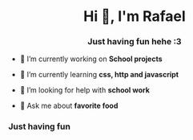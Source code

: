 <h1 align="center">Hi 👋, I'm Rafael</h1>
<h3 align="center">Just having fun hehe :3</h3>

- 🔭 I’m currently working on **School projects**

- 🌱 I’m currently learning **css, http and javascript**

- 🤝 I’m looking for help with **school work**

- 💬 Ask me about **favorite food**

<h3 align="left">Just having fun</h3>
<p align="left">
</p>

